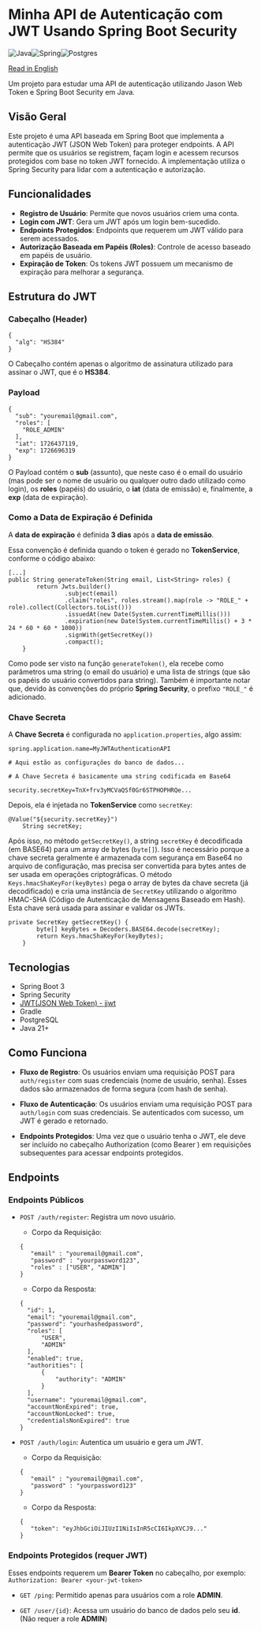 # Minha API de Autenticação com JWT Usando Spring Boot Security

![Java](https://img.shields.io/badge/java-%23ED8B00.svg?style=for-the-badge&logo=openjdk&logoColor=white)![Spring](https://img.shields.io/badge/spring-%236DB33F.svg?style=for-the-badge&logo=spring&logoColor=white)![Postgres](https://img.shields.io/badge/postgres-%23316192.svg?style=for-the-badge&logo=postgresql&logoColor=white)

[Read in English](README.md)

Um projeto para estudar uma API de autenticação utilizando Jason Web Token e Spring Boot Security em Java.

## Visão Geral

Este projeto é uma API baseada em Spring Boot que implementa a autenticação JWT (JSON Web Token) para proteger endpoints. A API permite que os usuários se registrem, façam login e acessem recursos protegidos com base no token JWT fornecido. A implementação utiliza o Spring Security para lidar com a autenticação e autorização.

## Funcionalidades

- **Registro de Usuário**: Permite que novos usuários criem uma conta.
- **Login com JWT**: Gera um JWT após um login bem-sucedido.
- **Endpoints Protegidos**: Endpoints que requerem um JWT válido para serem acessados.
- **Autorização Baseada em Papéis (Roles)**: Controle de acesso baseado em papéis de usuário.
- **Expiração de Token**: Os tokens JWT possuem um mecanismo de expiração para melhorar a segurança.

## Estrutura do JWT

### Cabeçalho (Header)
```
{
  "alg": "HS384"
}
```
O Cabeçalho contém apenas o algoritmo de assinatura utilizado para assinar o JWT, que é o **HS384**.

### Payload
```
{
  "sub": "youremail@gmail.com",
  "roles": [
    "ROLE_ADMIN"
  ],
  "iat": 1726437119,
  "exp": 1726696319
}
```
O Payload contém o **sub** (assunto), que neste caso é o email do usuário (mas pode ser o nome de usuário ou qualquer outro dado utilizado como login), os **roles** (papéis) do usuário, o **iat** (data de emissão) e, finalmente, a **exp** (data de expiração).

### Como a Data de Expiração é Definida

A **data de expiração** é definida **3 dias** após a **data de emissão**.

Essa convenção é definida quando o token é gerado no **TokenService**, conforme o código abaixo:

```
[...]
public String generateToken(String email, List<String> roles) {
		return Jwts.builder()
				.subject(email)
				.claim("roles", roles.stream().map(role -> "ROLE_" + role).collect(Collectors.toList()))
				.issuedAt(new Date(System.currentTimeMillis()))
				.expiration(new Date(System.currentTimeMillis() + 3 * 24 * 60 * 60 * 1000))
				.signWith(getSecretKey())
				.compact();
	}
```

Como pode ser visto na função `generateToken()`, ela recebe como parâmetros uma string (o email do usuário) e uma lista de strings (que são os papéis do usuário convertidos para string). Também é importante notar que, devido às convenções do próprio **Spring Security**, o prefixo `"ROLE_"` é adicionado.

### Chave Secreta

A **Chave Secreta** é configurada no `application.properties`, algo assim:

```
spring.application.name=MyJWTAuthenticationAPI

# Aqui estão as configurações do banco de dados...

# A Chave Secreta é basicamente uma string codificada em Base64

security.secretKey=TnX+frv3yMCVaQSf0Gr6STPHOPHRQe...
```

Depois, ela é injetada no **TokenService** como `secretKey`:

```
@Value("${security.secretKey}")
	String secretKey;
```

Após isso, no método `getSecretKey()`, a string `secretKey` é decodificada (em BASE64) para um array de bytes (`byte[]`). Isso é necessário porque a chave secreta geralmente é armazenada com segurança em Base64 no arquivo de configuração, mas precisa ser convertida para bytes antes de ser usada em operações criptográficas. O método `Keys.hmacShaKeyFor(keyBytes)` pega o array de bytes da chave secreta (já decodificado) e cria uma instância de `SecretKey` utilizando o algoritmo HMAC-SHA (Código de Autenticação de Mensagens Baseado em Hash). Esta chave será usada para assinar e validar os JWTs.

```
private SecretKey getSecretKey() {
		byte[] keyBytes = Decoders.BASE64.decode(secretKey);
		return Keys.hmacShaKeyFor(keyBytes);
	}
```

## Tecnologias

- Spring Boot 3
- Spring Security
- [JWT(JSON Web Token) - jjwt](https://github.com/jwtk/jjwt)
- Gradle
- PostgreSQL
- Java 21+

## Como Funciona

- **Fluxo de Registro**: Os usuários enviam uma requisição POST para `auth/register` com suas credenciais (nome de usuário, senha). Esses dados são armazenados de forma segura (com hash de senha).

- **Fluxo de Autenticação**: Os usuários enviam uma requisição POST para `auth/login` com suas credenciais. Se autenticados com sucesso, um JWT é gerado e retornado.

- **Endpoints Protegidos**: Uma vez que o usuário tenha o JWT, ele deve ser incluído no cabeçalho Authorization (como Bearer <token>) em requisições subsequentes para acessar endpoints protegidos.

## Endpoints

### Endpoints Públicos

- `POST /auth/register`: Registra um novo usuário.
  - Corpo da Requisição:
  
  ```
  {
     "email" : "youremail@gmail.com",
     "password" : "yourpassword123",
     "roles" : ["USER", "ADMIN"]
  }
  ```
  - Corpo da Resposta:
  
  ```
  {
    "id": 1,
    "email": "youremail@gmail.com",
    "password": "yourhashedpassword",
    "roles": [
        "USER",
        "ADMIN"
    ],
    "enabled": true,
    "authorities": [
        {
            "authority": "ADMIN"
        }
    ],
    "username": "youremail@gmail.com",
    "accountNonExpired": true,
    "accountNonLocked": true,
    "credentialsNonExpired": true
  }
  ```
  
- `POST /auth/login`: Autentica um usuário e gera um JWT.
  - Corpo da Requisição:
  ```
  {
     "email" : "youremail@gmail.com",
     "password" : "yourpassword123"
  }
  ```
  - Corpo da Resposta:
  ```
  {
     "token": "eyJhbGciOiJIUzI1NiIsInR5cCI6IkpXVCJ9..."
  }
  ```

### Endpoints Protegidos (requer JWT)

Esses endpoints requerem um **Bearer Token** no cabeçalho, por exemplo:
`Authorization: Bearer <your-jwt-token>`
  
- `GET /ping`: Permitido apenas para usuários com a role **ADMIN**.
  
- `GET /user/{id}`: Acessa um usuário do banco de dados pelo seu **id**. (Não requer a role **ADMIN**)